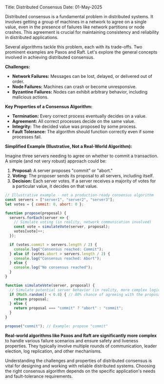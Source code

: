 Title: Distributed Consensus
Date: 01-May-2025

Distributed consensus is a fundamental problem in distributed systems. It involves getting a group of machines in a network to agree on a single value, even in the presence of failures like network partitions or node crashes.  This agreement is crucial for maintaining consistency and reliability in distributed applications.

Several algorithms tackle this problem, each with its trade-offs.  Two prominent examples are Paxos and Raft. Let's explore the general concepts involved in achieving distributed consensus.

**Challenges:**

* **Network Failures:** Messages can be lost, delayed, or delivered out of order.
* **Node Failures:**  Machines can crash or become unresponsive.
* **Byzantine Failures:**  Nodes can exhibit arbitrary behavior, including malicious actions.

**Key Properties of a Consensus Algorithm:**

* **Termination:** Every correct process eventually decides on a value.
* **Agreement:** All correct processes decide on the same value.
* **Integrity:** The decided value was proposed by some process.
* **Fault Tolerance:** The algorithm should function correctly even if some processes fail.

**Simplified Example (Illustrative, Not a Real-World Algorithm):**

Imagine three servers needing to agree on whether to commit a transaction.  A simple (and not very robust) approach could be:

1. **Proposal:** A server proposes "commit" or "abort."
2. **Voting:** The proposer sends its proposal to all servers, including itself.
3. **Decision:** Each server votes. If a server receives a majority of votes for a particular value, it decides on that value.

```javascript
// Illustrative example - not a production-ready consensus algorithm
const servers = ["server1", "server2", "server3"];
let votes = { commit: 0, abort: 0 };

function propose(proposal) {
  servers.forEach(server => {
    // Simulate voting (in reality, network communication involved)
    const vote = simulateVote(server, proposal);
    votes[vote]++;
  });

  if (votes.commit > servers.length / 2) {
    console.log("Consensus reached: Commit");
  } else if (votes.abort > servers.length / 2) {
    console.log("Consensus reached: Abort");
  } else {
    console.log("No consensus reached");
  }
}

function simulateVote(server, proposal) {
  // Simulate potential server behavior (in reality, more complex logic)
  if (Math.random() < 0.8) { // 80% chance of agreeing with the proposal
    return proposal;
  } else {
    return proposal === "commit" ? "abort" : "commit";
  }
}

propose("commit"); // Example: propose "commit"
```

**Real-world algorithms like Paxos and Raft are significantly more complex** to handle various failure scenarios and ensure safety and liveness properties. They typically involve multiple rounds of communication, leader election, log replication, and other mechanisms.

Understanding the challenges and properties of distributed consensus is vital for designing and working with reliable distributed systems.  Choosing the right consensus algorithm depends on the specific application's needs and fault-tolerance requirements.
